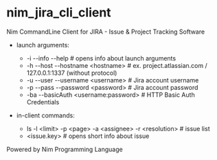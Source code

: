 # nim_jira_cli_client
Nim CommandLine Client for JIRA - Issue &amp; Project Tracking Software

- launch arguments:
  - -i --info --help # opens info about launch arguments
  - -h --host --hostname \<hostname\> # ex. project.atlassian.com / 127.0.0.1:1337 (without protocol)
  - -u --user --username \<username\> # Jira account username
  - -p --pass --password \<password\> # Jira account password
  - -ba --basicAuth \<username:password\> # HTTP Basic Auth Credentials

- in-client commands:
  - ls -l \<limit\> -p \<page\> -a \<assignee\> -r \<resolution\> # issue list
  - \<issue.key\> # opens short info about issue
 
Powered by Nim Programming Language

